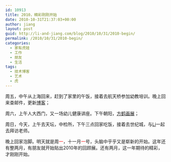 ```yaml
---
id: 10913
title: 2010，精彩刚刚开始
date: 2010-10-31T21:37:03+00:00
author: jiang
layout: post
guid: http://li-and-jiang.com/blog/2010/10/31/2010-begin/
permalink: /2010/10/31/2010-begin/
categories:
  - 家有虎娃
  - 工作
  - 朋友
  - 生活
tags:
  - 技术博客
  - 艺术
  - 虎
---
```

周五，中午从上海回来，赶到了家里的午饭，接着去航天桥参加幼教培训。晚上回来查邮件，更新[博客](http://www.jiangtanghu.com/blog/2010/10/29/sas-iml-basic/)；

周六，上午人大西门，又一场幼儿健康讲座。下午朝阳，[方鹤画展](http://li-and-jiang.com/blog/2010/10/30/fanghe-paint/)；

周日，今天，上午去天坛，中检所，下午三点回家吃饭，接着去世纪城，与[Li](http://li-and-jiang.com/blog/author/li/)一起去拜访老师。

晚上回家泡脚。明天就是周<font color="#ff0000">一</font>，十一月<font color="#ff0000">一</font>号，头脑中乎乎又是崭新的开始。这年还有整两月，有朋友就开始贴出2010年的回顾展。还有两月，这一年期待的精彩，才刚刚开始。